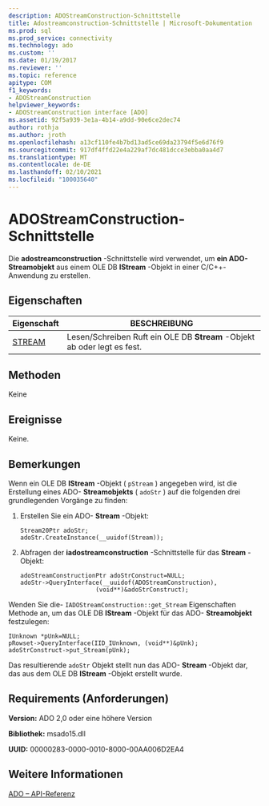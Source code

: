 ```yaml
---
description: ADOStreamConstruction-Schnittstelle
title: Adostreamconstruction-Schnittstelle | Microsoft-Dokumentation
ms.prod: sql
ms.prod_service: connectivity
ms.technology: ado
ms.custom: ''
ms.date: 01/19/2017
ms.reviewer: ''
ms.topic: reference
apitype: COM
f1_keywords:
- ADOStreamConstruction
helpviewer_keywords:
- ADOStreamConstruction interface [ADO]
ms.assetid: 92f5a939-3e1a-4b14-a9dd-90e6ce2dec74
author: rothja
ms.author: jroth
ms.openlocfilehash: a13cf110fe4b7bd13ad5ce69da23794f5e6d76f9
ms.sourcegitcommit: 917df4ffd22e4a229af7dc481dcce3ebba0aa4d7
ms.translationtype: MT
ms.contentlocale: de-DE
ms.lasthandoff: 02/10/2021
ms.locfileid: "100035640"
---
```

# <a name="adostreamconstruction-interface"></a>ADOStreamConstruction-Schnittstelle
Die **adostreamconstruction** -Schnittstelle wird verwendet, um **ein ADO-Streamobjekt** aus einem OLE DB **IStream** -Objekt in einer C/C++-Anwendung zu erstellen.  
  
## <a name="properties"></a>Eigenschaften  
  
|Eigenschaft|BESCHREIBUNG|  
|-|-|  
|[STREAM](./stream-property.md)|Lesen/Schreiben Ruft ein OLE DB **Stream** -Objekt ab oder legt es fest.|  
  
## <a name="methods"></a>Methoden  
 Keine  
  
## <a name="events"></a>Ereignisse  
 Keine.  
  
## <a name="remarks"></a>Bemerkungen  
 Wenn ein OLE DB **IStream** -Objekt ( `pStream` ) angegeben wird, ist die Erstellung eines ADO- **Streamobjekts** ( `adoStr` ) auf die folgenden drei grundlegenden Vorgänge zu finden:  
  
1.  Erstellen Sie ein ADO- **Stream** -Objekt:  
  
    ```  
    Stream20Ptr adoStr;  
    adoStr.CreateInstance(__uuidof(Stream));  
    ```  
  
2.  Abfragen der **iadostreamconstruction** -Schnittstelle für das **Stream** -Objekt:  
  
    ```  
    adoStreamConstructionPtr adoStrConstruct=NULL;  
    adoStr->QueryInterface(__uuidof(ADOStreamConstruction),  
                         (void**)&adoStrConstruct);  
    ```  
  
 Wenden Sie die- `IADOStreamConstruction::get_Stream` Eigenschaften Methode an, um das OLE DB **IStream** -Objekt für das ADO- **Streamobjekt** festzulegen:  
  
```  
IUnknown *pUnk=NULL;  
pRowset->QueryInterface(IID_IUnknown, (void**)&pUnk);  
adoStrConstruct->put_Stream(pUnk);  
```  
  
 Das resultierende `adoStr` Objekt stellt nun das ADO- **Stream** -Objekt dar, das aus dem OLE DB **IStream** -Objekt erstellt wurde.  
  
## <a name="requirements"></a>Requirements (Anforderungen)  
 **Version:** ADO 2,0 oder eine höhere Version  
  
 **Bibliothek:** msado15.dll  
  
 **UUID:** 00000283-0000-0010-8000-00AA006D2EA4  
  
## <a name="see-also"></a>Weitere Informationen  
 [ADO – API-Referenz](./ado-api-reference.md)